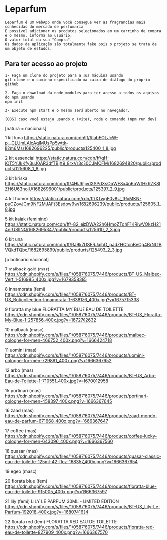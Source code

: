 # Leparfum
```
Leparfum é um webApp onde você consegue ver as fragrancias mais conhecidas do mercado de perfumaria.
É possível adicionar os produtos selecionados em um carrinho de compra e o mesmo, informa ao usuário,
O valor total da sua "Compra".
Os dados da aplicação são totalmente fake pois o projeto se trata de um objeto de estudos.
```

## Para ter acesso ao projeto

```
1- Faça um clone do projeto para a sua máquina usando
git clone e o caminho especificado na caixa de diálogo do próprio github

2- Faça o download da node_modules para ter acesso a todos os aquivos do npm usando
npm init

3- Execute npm start e o mesmo será aberto no navegador.

[OBS] caso você esteja usando o (vite), rode o comando (npm run dev)
```
[natura = nacionais]

1
kit luna
https://static.natura.com/cdn/ff/RlabEOLJcW-p__CLUmLAlcAqlMUsPp5wttk-Ii2m6Ms/1682696225/public/products/125400_1_8.jpg

2
kit essencial
https://static.natura.com/cdn/ff/qH-iOT5YJkKfy3uJ0AR3dfTBjX9_8rxVr3c30CJMCFM/1682694820/public/products/125608_1_8.jpg

3
kit kriska
https://static.natura.com/cdn/ff/4HlJRgvdXSPdXsOqWE8x4p6qWfHkRZK8lZH6U63hoiU/1682696001/public/products/125397_2_9.jpg

4
kit humor
https://static.natura.com/cdn/ff/XTwgF0v8U_fRxMKN-puCZovJCm9NF2MJAFt3Esdow9w/1682696239/public/products/125605_1_8.jpg

5
kit kaiak (feminino)
https://static.natura.com/cdn/ff/-82_ejzDWA22h6HmoZTdhF1KRiwVOkzH214nrUSlINQ/1682695347/public/products/125610_2_3.jpg

6
kit una
https://static.natura.com/cdn/ff/RJ9kZUSERJajhG_pJdZHCtcnBeCg4BrNLtBVQkdTQbc/1682695899/public/products/125493_2_3.jpg


[o boticario nacional]

7
malback gold (mas)
https://cdn.shopify.com/s/files/1/0587/6075/7446/products/BT-US_Malbec-Vert_1-516985_400x.jpg?v=1679358385

8
innamorata (femi)
https://cdn.shopify.com/s/files/1/0587/6075/7446/products/BT-US_Boticollection-Innamorata-1-638186_400x.jpg?v=1675715338

9
floratta my blue
FLORATTA MY BLUE EAU DE TOILETTE
https://cdn.shopify.com/s/files/1/0587/6075/7446/products/BT-US_Floratta-My-Blue-1-257856_400x.jpg?v=1672702632

10
malback (masc)
https://cdn.shopify.com/s/files/1/0587/6075/7446/products/malbec-cologne-for-men-466752_400x.png?v=1666424718

11
uomini (mas)
https://cdn.shopify.com/s/files/1/0587/6075/7446/products/uomini-cologne-for-men-729891_400x.png?v=1666367652

12
arbo (mas)
https://cdn.shopify.com/s/files/1/0587/6075/7446/products/BT-US_Arbo-Eau-de-Toilette-1-710551_400x.jpg?v=1670012958



15
portinari (mas)
https://cdn.shopify.com/s/files/1/0587/6075/7446/products/portinari-cologne-for-men-458397_400x.png?v=1666367645

16
zaad (mas)
https://cdn.shopify.com/s/files/1/0587/6075/7446/products/zaad-mondo-eau-de-parfum-671668_400x.png?v=1666367647

17
coffee (mas)
https://cdn.shopify.com/s/files/1/0587/6075/7446/products/coffee-lucky-cologne-for-men-643096_400x.png?v=1666367560

18
quasar (mas)
https://cdn.shopify.com/s/files/1/0587/6075/7446/products/quasar-classic-eau-de-toilette-125ml-42-floz-168357_400x.png?v=1666367654

19
egeo (masc)

20
florata blue (fem)
https://cdn.shopify.com/s/files/1/0587/6075/7446/products/floratta-blue-eau-de-toilette-915005_400x.png?v=1666367597


21
lily (femi)
LILY LE PARFUM 30ML - LIMITED EDITION
https://cdn.shopify.com/s/files/1/0587/6075/7446/products/BT-US_Lily-Le-Parfum-192018_400x.jpg?v=1680741624

22
florata red (fem)
FLORATTA RED EAU DE TOILETTE
https://cdn.shopify.com/s/files/1/0587/6075/7446/products/floratta-red-eau-de-toilette-827909_400x.png?v=1666367570